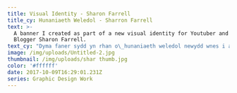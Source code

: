```yaml
---
title: Visual Identity - Sharon Farrell
title_cy: Hunaniaeth Weledol - Sharron Farrell
text: >-
  A banner I created as part of a new visual identity for Youtuber and Beauty
  Blogger Sharon Farrell.
text_cy: "Dyma faner sydd yn rhan o\_hunaniaeth weledol newydd wnes i ar gyfer blogger harddwch Sharon Farrell."
image: /img/uploads/Untitled-2.jpg
thumbnail: /img/uploads/shar thumb.jpg
color: '#ffffff'
date: 2017-10-09T16:29:01.231Z
series: Graphic Design Work
---
```


